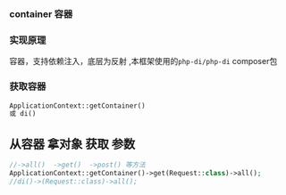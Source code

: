 ### container 容器

### 实现原理
容器，支持依赖注入，底层为反射 ,本框架使用的`php-di/php-di` composer包 


### 获取容器
```php
ApplicationContext::getContainer()
或 di()


```

## 从容器 拿对象 获取 参数
```php
//->all()  ->get()  ->post() 等方法
ApplicationContext::getContainer()->get(Request::class)->all();
//di()->(Request::class)->all();
```

